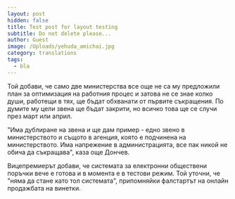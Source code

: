 ```yaml
---
layout: post
hidden: false
title: Test post for layout testing
subtitle: Do not delete please...
author: Guest
image: /Uploads/yehuda_amichai.jpg
category: translations
tags:
  - bla
---
```

Той добави, че само две министерства все още не са му предложили план за оптимизация на работния процес и затова не се знае колко души, работещи в тях, ще бъдат обхванати от първите съкращения. По думите му цели звена ще бъдат закрити, но всичко това ще се случи през март или април.

"Има дублиране на звена и ще дам пример - едно звено в министерството и същото в агенция, която е подчинена на министерството. Има напрежение в администрацията, все пак никой не обича да съкращава", каза още Дончев.

Вицепремиерът добави, че системата за електронни обществени поръчки вече е готова и в момента е в тестови режим. Той уточни, че "няма да стане като тол системата", припомняйки фалстартът на онлайн продажбата на винетки.
